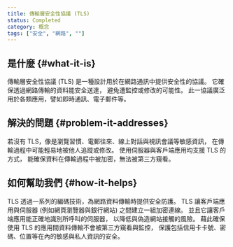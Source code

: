 ```yaml
---
title: 傳輸層安全性協議 (TLS)
status: Completed
category: 概念
tags: ["安全", "網路", ""]
---
```


## 是什麼 {#what-it-is}

傳輸層安全性協議 (TLS) 是一種設計用於在網路通訊中提供安全性的協議。
它確保透過網路傳輸的資料能安全送達，
避免遭監控或修改的可能性。
此一協議廣泛用於各類應用，譬如即時通訊、電子郵件等。

## 解決的問題 {#problem-it-addresses}

若沒有 TLS，像是瀏覽習慣、電郵往來、線上對話與視訊會議等敏感資訊，
在傳輸過程中可能輕易地被他人追蹤或修改。
使用伺服器與客戶端應用均支援 TLS 的方式，
能確保資料在傳輸過程中被加密，無法被第三方窺看。

## 如何幫助我們 {#how-it-helps}

TLS 透過一系列的編碼技術，為網路資料傳輸時提供安全防護。
TLS 讓客戶端應用與伺服器 (例如網頁瀏覽器與銀行網站) 之間建立一組加密連線。
並且它讓客戶端應用能正確地識別所呼叫的伺服器，
以降低與偽造網站接觸的風險。
藉此確保使用 TLS 的應用間資料傳輸不會被第三方窺看與監控，
保護包括信用卡卡號、密碼、位置等在內的敏感與私人資訊的安全。

